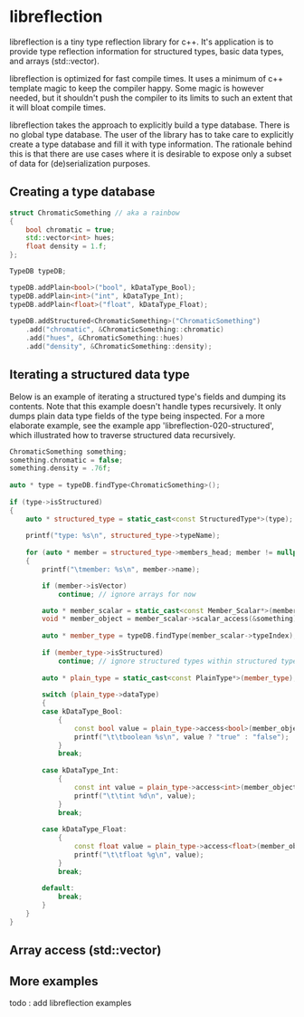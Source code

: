 # libreflection
libreflection is a tiny type reflection library for c++. It's application is to provide type reflection information for structured types, basic data types, and arrays (std::vector).

libreflection is optimized for fast compile times. It uses a minimum of c++ template magic to keep the compiler happy. Some magic is however needed, but it shouldn't push the compiler to its limits to such an extent that it will bloat compile times.

libreflection takes the approach to explicitly build a type database. There is no global type database. The user of the library has to take care to explicitly create a type database and fill it with type information. The rationale behind this is that there are use cases where it is desirable to expose only a subset of data for (de)serialization purposes.

## Creating a type database

```cpp
struct ChromaticSomething // aka a rainbow
{
	bool chromatic = true;
	std::vector<int> hues;
	float density = 1.f;
};

TypeDB typeDB;

typeDB.addPlain<bool>("bool", kDataType_Bool);
typeDB.addPlain<int>("int", kDataType_Int);
typeDB.addPlain<float>("float", kDataType_Float);
	
typeDB.addStructured<ChromaticSomething>("ChromaticSomething")
	.add("chromatic", &ChromaticSomething::chromatic)
	.add("hues", &ChromaticSomething::hues)
	.add("density", &ChromaticSomething::density);
```

## Iterating a structured data type
Below is an example of iterating a structured type's fields and dumping its contents. Note that this example doesn't handle types recursively. It only dumps plain data type fields of the type being inspected. For a more elaborate example, see the example app 'libreflection-020-structured', which illustrated how to traverse structured data recursively.

```cpp
ChromaticSomething something;
something.chromatic = false;
something.density = .76f;
	
auto * type = typeDB.findType<ChromaticSomething>();
	
if (type->isStructured)
{
	auto * structured_type = static_cast<const StructuredType*>(type);
	
	printf("type: %s\n", structured_type->typeName);
	
	for (auto * member = structured_type->members_head; member != nullptr; member = member->next)
	{
		printf("\tmember: %s\n", member->name);

		if (member->isVector)
			continue; // ignore arrays for now

		auto * member_scalar = static_cast<const Member_Scalar*>(member);
		void * member_object = member_scalar->scalar_access(&something);
		
		auto * member_type = typeDB.findType(member_scalar->typeIndex);
		
		if (member_type->isStructured)
			continue; // ignore structured types within structured types for now
		
		auto * plain_type = static_cast<const PlainType*>(member_type);
		
		switch (plain_type->dataType)
		{
		case kDataType_Bool:
			{
				const bool value = plain_type->access<bool>(member_object);
				printf("\t\tboolean %s\n", value ? "true" : "false");
			}
			break;
			
		case kDataType_Int:
			{
				const int value = plain_type->access<int>(member_object);
				printf("\t\tint %d\n", value);
			}
			break;
			
		case kDataType_Float:
			{
				const float value = plain_type->access<float>(member_object);
				printf("\t\tfloat %g\n", value);
			}
			break;
			
		default:
			break;
		}
	}
}
```

## Array access (std::vector)

## More examples

todo : add libreflection examples